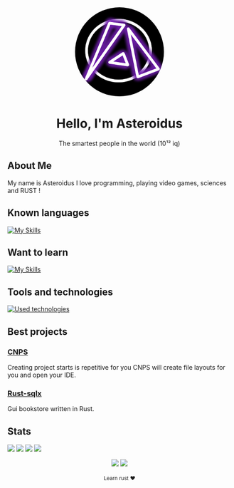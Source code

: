 <!-- Header -->
<p align="center">
  <img src="aster.png" width="200" height="200" style="border-radius: 50%; border: 2px solid white;">
</p>
<h1 align="center">Hello, I'm Asteroidus</h1>
<p align="center">The smartest people in the world (10¹² iq)</p>


<!-- Sections -->
## About Me
My name is Asteroidus I love programming, playing video games, sciences and RUST ! 

## Known languages
[![My Skills](https://skillicons.dev/icons?i=html,css,rust,python,bash,md)](https://github.com/AsteroidusTv)

## Want to learn
[![My Skills](https://skillicons.dev/icons?i=tauri,webassembly)](https://github.com/AsteroidusTv)

## Tools and technologies
[![Used technologies](https://skillicons.dev/icons?i=linux,vscode,git,github,discord)](https://github.com/AsteroidusTv)

## Best projects
### [CNPS](https://github.com/cnps-rust)
Creating project starts is repetitive for you CNPS will create file layouts for you and open your IDE.

### [Rust-sqlx](https://github.com/AsteroidusTv/Rust-Sqlx)
Gui bookstore written in Rust.

## Stats
[![](http://github-profile-summary-cards.vercel.app/api/cards/repos-per-language?username=AsteroidusTv&theme=dracula)](https://github.com/AsteroidusTv)
[![](http://github-profile-summary-cards.vercel.app/api/cards/most-commit-language?username=AsteroidusTv&theme=dracula)](https://github.com/AsteroidusTv)
[![](http://github-profile-summary-cards.vercel.app/api/cards/stats?username=AsteroidusTv&theme=dracula)](https://github.com/AsteroidusTv)
[![](http://github-profile-summary-cards.vercel.app/api/cards/productive-time?username=AsteroidusTv&theme=dracula&utcOffset=2)](https://github.com/AsteroidusTv)

<!-- Social Links -->
<p align="center">
  <a href="https://github.com/AsteroidusTv"><img src="https://img.icons8.com/material-rounded/30/000000/github.png"/></a>
  <a href="rmbi.ch/aster"><img src="https://img.icons8.com/material-rounded/30/000000/web.png"/></a>

</p>

<!-- Footer -->
<p align="center">
  <small>Learn rust ❤️</small>
</p>
